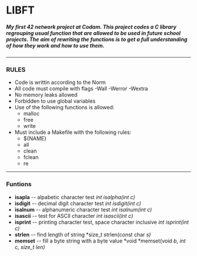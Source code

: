 # LIBFT

##### My first 42 network project at Codam. This project codes a C library regrouping usual function that are allowed to be used in future school projects. The aim of rewriting the functions is to get a full understanding of how they work and how to use them.

***

### RULES
* Code is writtin according to the Norm
* All code must compile with flags -Wall -Werror -Wextra
* No memory leaks allowed
* Forbidden to use global variables
* Use of the following functions is allowed:
    * malloc
    * free
    * write
* Must include a Makefile with the following rules:
    * ${NAME}
    * all
    * clean
    * fclean
    * re

***
### Funtions
* **isapla** -- alpabetic character test
*int isalpha(int c)*
* **isdigit** -- decimal digit character test
*int isdigit(int c)*
* **isalnum** -- alphanumeric character test
*int isalnum(int c)*
* **isascii** -- test for ASCII character
*int isascii(int c)*
* **isprint** -- printing character test, space character inclusive
*int isprint(int c)*
* **strlen** -- find length of string
*size_t strlen(const char *s)*
* **memset** -- fill a byte string with a byte value
*void *memset(void *b, int c, size_t len)*
